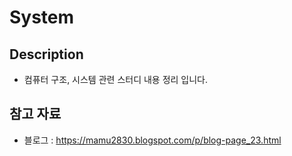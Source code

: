 # System 

## Description
- 컴퓨터 구조, 시스템 관련 스터디 내용 정리 입니다.

## 참고 자료
- 블로그 : https://mamu2830.blogspot.com/p/blog-page_23.html


